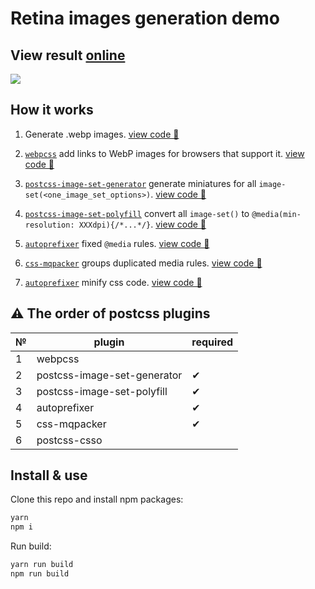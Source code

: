 # Retina images generation demo

## View result [online](https://retyui.github.io/modern-generation-icon-for-retina-display/index.html)

![](https://pp.userapi.com/c638127/v638127614/4b3e3/WFp7dcnVt5c.jpg)

## How it works

1. Generate .webp images. [view code 👀](https://github.com/retyui/demo-modern-images-usage-css/blob/master/gulpfile.js#L18-L24)
2. [`webpcss`](https://github.com/lexich/webpcss) add links to WebP images for browsers that support it. [view code 👀](https://github.com/retyui/demo-modern-images-usage-css/blob/master/gulpfile.js#L31)
3. [`postcss-image-set-generator`](https://github.com/retyui/postcss-image-set-generator) generate miniatures for all `image-set(<one_image_set_options>)`. [view code 👀](https://github.com/retyui/demo-modern-images-usage-css/blob/master/gulpfile.js#L32-L38)
4. [`postcss-image-set-polyfill`](https://github.com/SuperOl3g/postcss-image-set-polyfill) convert all `image-set()` to `@media(min-resolution: XXXdpi){/*...*/}`. [view code 👀](https://github.com/retyui/demo-modern-images-usage-css/blob/master/gulpfile.js#L39)

5. [`autoprefixer`](https://github.com/postcss/autoprefixer) fixed `@media` rules. [view code 👀](https://github.com/retyui/demo-modern-images-usage-css/blob/master/gulpfile.js#L43)
6. [`css-mqpacker`](https://github.com/hail2u/node-css-mqpacker) groups duplicated media rules. [view code 👀](https://github.com/retyui/demo-modern-images-usage-css/blob/master/gulpfile.js#L44)
7. [`autoprefixer`](https://github.com/postcss/autoprefixer) minify css code. [view code 👀](https://github.com/retyui/demo-modern-images-usage-css/blob/master/gulpfile.js#L45)


## ⚠️ The order of postcss plugins 
|№| plugin | required |
|-|--------|----------|
|1| webpcss |  |
|2| postcss-image-set-generator | ✔ |
|3| postcss-image-set-polyfill | ✔ |
|4| autoprefixer | ✔ |
|5| css-mqpacker | ✔ |
|6| postcss-csso |  |

## Install & use
Clone this repo and install npm packages:
```bash
yarn
npm i
```
Run build:
```bash
yarn run build
npm run build
```
